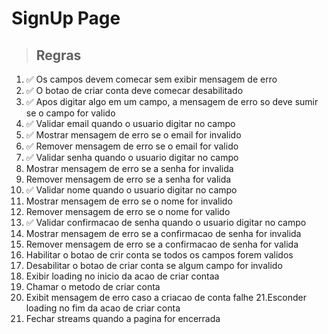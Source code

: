 # SignUp Page

> ## Regras
1. ✅ Os campos devem comecar sem exibir mensagem de erro
2. ✅ O botao de criar conta deve comecar desabilitado
3. ✅ Apos digitar algo em um campo, a mensagem de erro so deve sumir se o campo for valido
4. ✅ Validar email quando o usuario digitar no campo
5. ✅ Mostrar mensagem de erro se o email for invalido
6. ✅ Remover mensagem de erro se o email for valido
7. ✅ Validar senha quando o usuario digitar no campo
8. Mostrar mensagem de erro se a senha for invalida
9. Remover mensagem de erro se a senha for valida
10. ✅ Validar nome quando o usuario digitar no campo
11. Mostrar mensagem de erro se o nome for invalido
12. Remover mensagem de erro se o nome for valido
13. ✅ Validar confirmacao de senha quando o usuario digitar no campo
14. Mostrar mensagem de erro se a confirmacao de senha for invalida
15. Remover mensagem de erro se a confirmacao de senha for valida
16. Habilitar o botao de crir conta se todos os campos forem validos
17. Desabilitar o botao de criar conta se algum campo for invalido
18. Exibir loading no inicio da acao de criar contaa
19. Chamar o metodo de criar conta
20. Exibit mensagem de erro caso a criacao de conta falhe
21.Esconder loading no fim da acao de criar conta
22. Fechar streams quando a pagina for encerrada